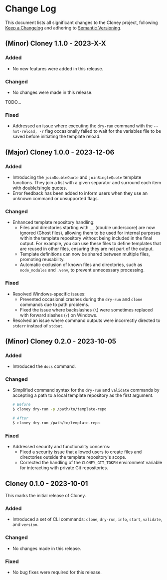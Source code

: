 # Change Log

This document lists all significant changes to the Cloney project, following [Keep a Changelog](http://keepachangelog.com/) and adhering to [Semantic Versioning](http://semver.org/).

## (Minor) Cloney 1.1.0 - 2023-X-X

### Added

- No new features were added in this release.

### Changed

- No changes were made in this release.

TODO...

### Fixed

- Addressed an issue where executing the `dry-run` command with the `--hot-reload, -r` flag occasionally failed to wait for the variables file to be saved before initiating the template reload.

## (Major) Cloney 1.0.0 - 2023-12-06

### Added

- Introducing the `joinDoubleQuote` and `joinSingleQuote` template functions. They join a list with a given separator and surround each item with double/single quotes.
- Error feedback has been added to inform users when they use an unknown command or unsupported flags.

### Changed

- Enhanced template repository handling:
  - Files and directories starting with `__` (double underscore) are now ignored (Ghost files), allowing them to be used for internal purposes within the template repository without being included in the final output. For example, you can use these files to define templates that are reused in other files, ensuring they are not part of the output.
  - Template definitions can now be shared between multiple files, promoting reusability.
  - Automatic exclusion of known files and directories, such as `node_modules` and `.venv`, to prevent unnecessary processing.

### Fixed

- Resolved Windows-specific issues:
  - Prevented occasional crashes during the `dry-run` and `clone` commands due to path problems.
  - Fixed the issue where backslashes (`\`) were sometimes replaced with forward slashes (`/`) on Windows.
- Resolved an issue where command outputs were incorrectly directed to `stderr` instead of `stdout`.

## (Minor) Cloney 0.2.0 - 2023-10-05

### Added

- Introduced the `docs` command.

### Changed

- Simplified command syntax for the `dry-run` and `validate` commands by accepting a path to a local template repository as the first argument.

  ```bash
  # Before
  $ cloney dry-run -p /path/to/template-repo

  # After
  $ cloney dry-run /path/to/template-repo
  ```

### Fixed

- Addressed security and functionality concerns:
  - Fixed a security issue that allowed users to create files and directories outside the template repository's scope.
  - Corrected the handling of the `CLONEY_GIT_TOKEN` environment variable for interacting with private Git repositories.

## Cloney 0.1.0 - 2023-10-01

This marks the initial release of Cloney.

### Added

- Introduced a set of CLI commands: `clone`, `dry-run`, `info`, `start`, `validate`, and `version`.

### Changed

- No changes made in this release.

### Fixed

- No bug fixes were required for this release.
